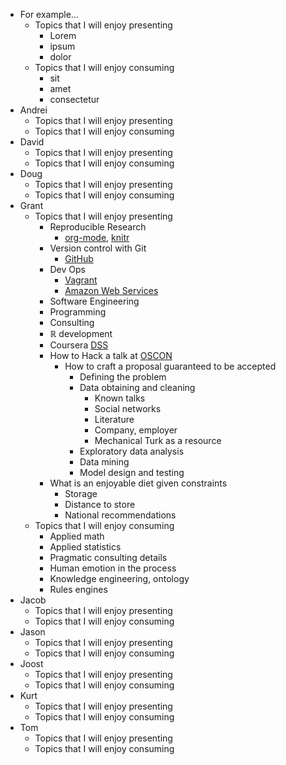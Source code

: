-   For example…
    -   Topics that I will enjoy presenting
        -   Lorem
        -   ipsum
        -   dolor
    -   Topics that I will enjoy consuming
        -   sit
        -   amet
        -   consectetur
-   Andrei
    -   Topics that I will enjoy presenting
    -   Topics that I will enjoy consuming
-   David
    -   Topics that I will enjoy presenting
    -   Topics that I will enjoy consuming
-   Doug
    -   Topics that I will enjoy presenting
    -   Topics that I will enjoy consuming
-   Grant
    -   Topics that I will enjoy presenting
        - Reproducible Research
          - [org-mode](http://orgmode.org/), [knitr](http://yihui.name/knitr/)
        - Version control with Git
          - [GitHub](https://github.com/)
        - Dev Ops
          - [Vagrant](http://www.vagrantup.com/)
          - [Amazon Web Services](https://aws.amazon.com/)
        - Software Engineering
        - Programming
        - Consulting
        - ℝ development
        - Coursera [DSS](https://www.coursera.org/specialization/jhudatascience/1)
        - How to Hack a talk at [OSCON](http://www.oscon.com/oscon2014)
          - How to craft a proposal guaranteed to be accepted
            - Defining the problem
            - Data obtaining and cleaning
              - Known talks
              - Social networks
              - Literature
              - Company, employer
              - Mechanical Turk as a resource
            - Exploratory data analysis
            - Data mining
            - Model design and testing
        - What is an enjoyable diet given constraints
          - Storage
          - Distance to store
          - National recommendations
    -   Topics that I will enjoy consuming
        - Applied math
        - Applied statistics
        - Pragmatic consulting details
        - Human emotion in the process
        - Knowledge engineering, ontology
        - Rules engines
-   Jacob
    -   Topics that I will enjoy presenting
    -   Topics that I will enjoy consuming
-   Jason
    -   Topics that I will enjoy presenting
    -   Topics that I will enjoy consuming
-   Joost
    -   Topics that I will enjoy presenting
    -   Topics that I will enjoy consuming
-   Kurt
    -   Topics that I will enjoy presenting
    -   Topics that I will enjoy consuming
-   Tom
    -   Topics that I will enjoy presenting
    -   Topics that I will enjoy consuming
